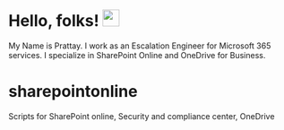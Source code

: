 # Hello, folks! <img src="https://raw.githubusercontent.com/MartinHeinz/MartinHeinz/master/wave.gif" width="30px">

My Name is Prattay.
I work as an Escalation Engineer for Microsoft 365 services.
I specialize in SharePoint Online and OneDrive for Business.


# sharepointonline
Scripts for
SharePoint online,
Security and compliance center,
OneDrive
